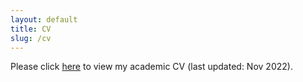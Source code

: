 ```yaml
---
layout: default
title: CV
slug: /cv
---
```


Please click [here](assets/li_CV.pdf) to view my academic CV (last updated: Nov 2022).

<br />
<br />
